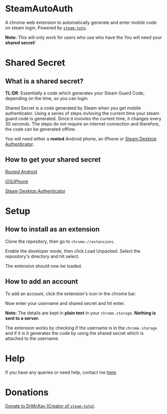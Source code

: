 # SteamAutoAuth
A chrome web extension to automatically generate and enter mobile code on steam login. 
Powered by [`steam-totp`](https://github.com/DoctorMcKay/node-steam-totp/).

**Note:** This will only work for users who use who have the You will need your **shared secret**!

# Shared Secret

## What is a shared secret?
**TL:DR**: Essentially a code which generates your Steam Guard Code, depending on the time, so you can login. 

Shared Secret is a code generated by Steam when you get mobile authenticator. 
Using a series of steps invloving the current time your steam guard code is generated.
Since it invovles the current time, it changes every 30 seconds.
The steps do not require an internet connection and therefore, the code can be generated offline. 

You will need either a **rooted** Android phone, an iPhone or [Steam Desktop Authenticator](https://github.com/Jessecar96/SteamDesktopAuthenticator).

## How to get your shared secret

[Rooted Android](https://github.com/SteamTimeIdler/stidler/wiki/Getting-your-'shared_secret'-code-for-use-with-Auto-Restarter-on-Mobile-Authentication#getting-shared-secret-from-android-windows)

[iOS/iPhone](https://www.youtube.com/watch?v=23MTKlSPi7Y)

[Steam Desktop Authenticator](https://www.youtube.com/watch?v=JjdOJVSZ9Mo)

# Setup

## How to install as an extension
Clone the repository, then go to `chrome://extensions`.

Enable the developer mode, then click Load Unpacked. Select the repository's directory and hit select.

The extension should now be loaded. 

## How to add an account
To add an account, click the extension's icon in the chrome bar.

Now enter your username and shared secret and hit enter.

**Note:** The details are kept in **plain text** in your `chrome.storage`. **Nothing is sent to a server.**

The extension works by checking if the username is in the `chrome.storage` and if it is it generates the code by using the shared secret which is attached to the username. 

# Help 

If you have any queries or need help, contact me [here](https://steamcommunity.com/id/vrtgn). 

# Donations
[Donate to DrMcKay (Creator of `steam-totp`)](https://www.paypal.com/signin?forceLogin=false&returnUri=https%3A%2F%2Fwww.paypal.com%2Fdonate&state=%252F%253Ftoken%253DRphc0uE-ilTnGq4CWwFMFWj0eFvQPGGWv0XF6iu96h_z13NWWh4spZ7Rl_KAtpHuv0dK2G%2526fromUL%253Dtrue&intent=donate&ctxId=b997d1de82a642fd9a7f33a750dfac0a).




